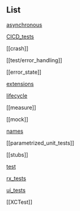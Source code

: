 ## List

[asynchronous](asynchronous.md)

[CICD_tests](CICD_tests.md)

[[crash]]

[[test/error_handling]]

[[error_state]]

[extensions](ios/test/extensions.md)

[lifecycle](ios/test/lifecycle.md)

[[measure]]

[[mock]]

[names](names.md)

[[parametrized_unit_tests]]

[[stubs]]

[test](test.md)

[rx_tests](rx_tests.md)

[ui_tests](ui_tests.md)

[[XCTest]]
